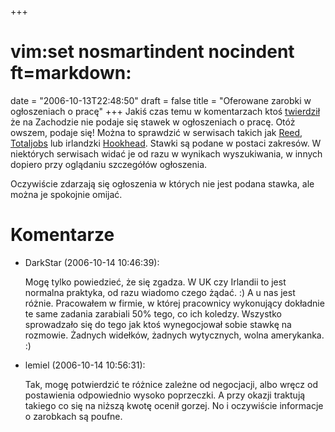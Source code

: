+++
# vim:set nosmartindent nocindent ft=markdown:
date = "2006-10-13T22:48:50"
draft = false
title = "Oferowane zarobki w ogłoszeniach o pracę"
+++
Jakiś czas temu w komentarzach ktoś
[twierdził](http://automaciej.jogger.pl/2006/08/24/kawalek-kodu-na-rozmowie-o-prace/
"Było to rzyjontko" ) że na Zachodzie nie podaje się stawek w ogłoszeniach
o pracę. Otóż owszem, podaje się! Można to sprawdzić w serwisach takich jak
[Reed](http://reed.co.uk/), [Totaljobs](http://www.totaljobs.com/) lub irlandzki
[Hookhead](http://www.hookhead.com/). Stawki są podane w postaci zakresów.
W niektórych serwisach widać je od razu w wynikach wyszukiwania, w innych
dopiero przy oglądaniu szczegółów ogłoszenia.

Oczywiście zdarzają się ogłoszenia w których nie jest podana stawka, ale można
je spokojnie omijać.

# Komentarze

* DarkStar (2006-10-14 10:46:39): <p>Mogę tylko powiedzieć, że się zgadza. W UK
  czy Irlandii to jest normalna praktyka, od razu wiadomo czego żądać. :) A u
  nas jest różnie. Pracowałem w firmie, w której pracownicy wykonujący dokładnie
  te same zadania zarabiali 50% tego, co ich koledzy. Wszystko sprowadzało się
  do tego jak ktoś wynegocjował sobie stawkę na rozmowie. Żadnych widełków,
  żadnych wytycznych, wolna amerykanka. :)</p>
* lemiel (2006-10-14 10:56:31): <p>Tak, mogę potwierdzić te różnice zależne od
  negocjacji, albo wręcz od postawienia odpowiednio wysoko poprzeczki. A przy
  okazji traktują takiego co się na niższą kwotę ocenił gorzej. No i oczywiście
  informacje o zarobkach są poufne.</p>
